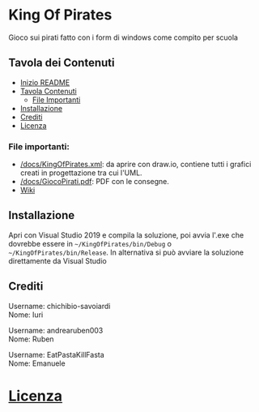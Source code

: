 # King Of Pirates

Gioco sui pirati fatto con i form di windows come compito per scuola

## Tavola dei Contenuti

- [Inizio README](https://github.com/chichibio-savoiardi/KingOfPirates#king-of-pirates)
- [Tavola Contenuti](https://github.com/chichibio-savoiardi/KingOfPirates#tavola-dei-contenuti)
  - [File Importanti](https://github.com/chichibio-savoiardi/KingOfPirates#file-importanti)
- [Installazione](https://github.com/chichibio-savoiardi/KingOfPirates#installazione)
- [Crediti](https://github.com/chichibio-savoiardi/KingOfPirates#crediti)
- [Licenza](https://github.com/chichibio-savoiardi/KingOfPirates#licenza)

### File importanti:
- [/docs/KingOfPirates.xml](https://viewer.diagrams.net/?highlight=0000ff&layers=1&nav=1&title=KingOfPirates.xml#Uhttps%3A%2F%2Fraw.githubusercontent.com%2Fchichibio-savoiardi%2FKingOfPirates%2FIuri%2Fdocs%2FKingOfPirates.xml): da aprire con draw.io, contiene tutti i grafici creati in progettazione tra cui l'UML.
- [/docs/GiocoPirati.pdf](https://github.com/chichibio-savoiardi/KingOfPirates/blob/master/docs/GiocoPirati.pdf): PDF con le consegne.
- [Wiki](https://github.com/chichibio-savoiardi/KingOfPirates/wiki)

## Installazione

Apri con Visual Studio 2019 e compila la soluzione, poi avvia l'.exe che dovrebbe essere in `~/KingOfPirates/bin/Debug` o `~/KingOfPirates/bin/Release`. In alternativa si può avviare la soluzione direttamente da Visual Studio

## Crediti

Username: chichibio-savoiardi  
Nome: Iuri

Username: andrearuben003  
Nome: Ruben

Username: EatPastaKillFasta  
Nome: Emanuele

# [Licenza](https://github.com/chichibio-savoiardi/KingOfPirates/blob/master/docs/LICENSE)
